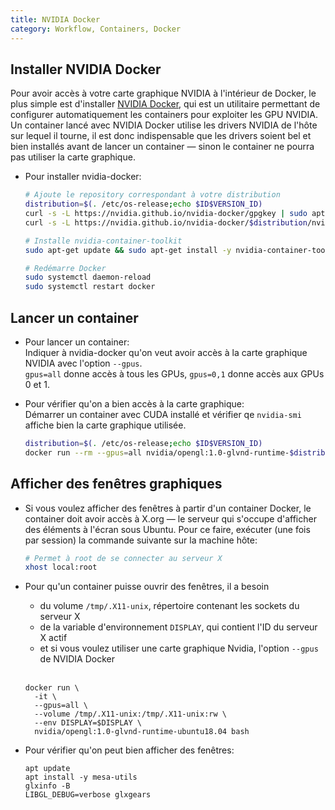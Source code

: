 ```yaml
---
title: NVIDIA Docker
category: Workflow, Containers, Docker
---
```


## Installer NVIDIA Docker

Pour avoir accès à votre carte graphique NVIDIA à l'intérieur de Docker, le plus simple est d'installer [NVIDIA Docker](https://github.com/NVIDIA/nvidia-docker), qui est un utilitaire permettant de configurer automatiquement les containers pour exploiter les GPU NVIDIA.
Un container lancé avec NVIDIA Docker utilise les drivers NVIDIA de l'hôte sur lequel il tourne, il est donc indispensable que les drivers soient bel et bien installés avant de lancer un container — sinon le container ne pourra pas utiliser la carte graphique.

* Pour installer nvidia-docker:

  ``` bash
  # Ajoute le repository correspondant à votre distribution
  distribution=$(. /etc/os-release;echo $ID$VERSION_ID)
  curl -s -L https://nvidia.github.io/nvidia-docker/gpgkey | sudo apt-key add -
  curl -s -L https://nvidia.github.io/nvidia-docker/$distribution/nvidia-docker.list | sudo tee /etc/apt/sources.list.d/nvidia-docker.list

  # Installe nvidia-container-toolkit
  sudo apt-get update && sudo apt-get install -y nvidia-container-toolkit

  # Redémarre Docker
  sudo systemctl daemon-reload
  sudo systemctl restart docker
  ```

## Lancer un container

* Pour lancer un container:  
  Indiquer à nvidia-docker qu'on veut avoir accès à la carte graphique NVIDIA avec l'option `--gpus`.  
  `gpus=all` donne accès à tous les GPUs, `gpus=0,1` donne accès aux GPUs 0 et 1.

* Pour vérifier qu'on a bien accès à la carte graphique:  
  Démarrer un container avec CUDA installé et vérifier qe `nvidia-smi` affiche bien la carte graphique utilisée.

  ``` bash
  distribution=$(. /etc/os-release;echo $ID$VERSION_ID)
  docker run --rm --gpus=all nvidia/opengl:1.0-glvnd-runtime-$distribution nvidia-smi
  ```

## Afficher des fenêtres graphiques

* Si vous voulez afficher des fenêtres à partir d'un container Docker,
  le container doit avoir accès à X.org — le serveur qui s'occupe d'afficher des éléments à l'écran sous Ubuntu.
  Pour ce faire, exécuter (une fois par session) la commande suivante sur la machine hôte:

    ``` bash
    # Permet à root de se connecter au serveur X
    xhost local:root
    ```

* Pour qu'un container puisse ouvrir des fenêtres, il a besoin
  - du volume `/tmp/.X11-unix`, répertoire contenant les sockets du serveur X
  - de la variable d'environnement `DISPLAY`, qui contient l'ID du serveur X actif
  - et si vous voulez utiliser une carte graphique Nvidia, l'option `--gpus` de NVIDIA Docker

  <br>

  ```
  docker run \
    -it \
    --gpus=all \
    --volume /tmp/.X11-unix:/tmp/.X11-unix:rw \
    --env DISPLAY=$DISPLAY \
    nvidia/opengl:1.0-glvnd-runtime-ubuntu18.04 bash
  ```

* Pour vérifier qu'on peut bien afficher des fenêtres:

  ```
  apt update
  apt install -y mesa-utils
  glxinfo -B
  LIBGL_DEBUG=verbose glxgears
  ```
